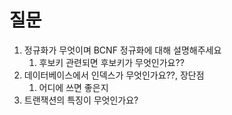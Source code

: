 # 질문

1. 정규화가 무엇이며 BCNF 정규화에 대해 설명해주세요
    1. 후보키 관련되면 후보키가 무엇인가요??
2. 데이터베이스에서 인덱스가 무엇인가요??, 장단점
    1. 어디에 쓰면 좋은지
3. 트랜잭션의 특징이 무엇인가요?